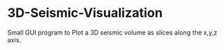 # 3D-Seismic-Visualization
Small GUI program to Plot a 3D seismic volume as slices along the x,y,z axis.
